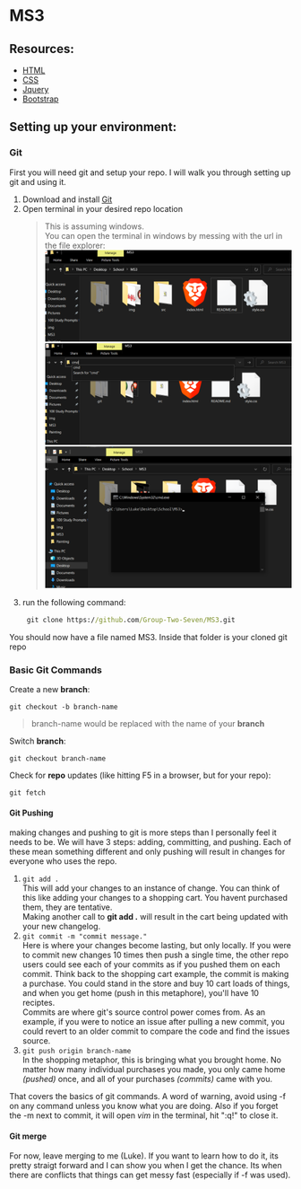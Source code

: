 # MS3

## Resources:
- [HTML](https://www.w3schools.com/html/)
- [CSS](https://www.w3schools.com/Css/)
- [Jquery](https://www.w3schools.com/jquery/)
- [Bootstrap](https://www.w3schools.com/bootstrap4/default.asp)

## Setting up your environment:

### Git

First you will need git and setup your repo. I will walk you through setting up git and using it.

1. Download and install [Git](https://git-scm.com/download/win)
2. Open terminal in your desired repo location
   >    This is assuming windows.   
   You can open the terminal in windows by messing with the url in the file explorer:  
   ![file explorer](img/ReadmeCMD1.png) 
   ![cmd entered](img/ReadmeCMD2.png)  
   ![cmd opened](img/ReadmeCMD3.png) 
3. run the following command:
   ```cmd
    git clone https://github.com/Group-Two-Seven/MS3.git
   ```

You should now have a file named MS3. Inside that folder is your cloned git repo


### Basic Git Commands

Create a new **branch**:
```git
git checkout -b branch-name
```
   >branch-name would be replaced with the name of your **branch**

   
Switch **branch**:
```git
git checkout branch-name
```

Check for **repo** updates (like hitting F5 in a browser, but for your repo):
```git
git fetch
```

#### Git Pushing

making changes and pushing to git is more steps than I personally feel it needs to be. We will have 3 steps: adding, committing, and pushing. Each of these mean something different and only pushing will result in changes for everyone who uses the repo.

1. ``` git add . ```  
   This will add your changes to an instance of change. You can think of this like adding your changes to a shopping cart. You havent purchased them, they are tentative.  
   Making another call to **git add .** will result in the cart being updated with your new changelog.  
2. ``` git commit -m "commit message." ```   
    Here is where your changes become lasting, but only locally. If you were to commit new changes 10 times then push a single time, the other repo users could see each of your commits as if you pushed them on each commit. Think back to the shopping cart example, the commit is making a purchase. You could stand in the store and buy 10 cart loads of things, and when you get home (push in this metaphore), you'll have 10 reciptes.  
    Commits are where git's source control power comes from. As an example, if you were to notice an issue after pulling a new commit, you could revert to an older commit to compare the code and find the issues source.
3. ``` git push origin branch-name ```  
    In the shopping metaphor, this is bringing what you brought home. No matter how many individual purchases you made, you only came home *(pushed)* once, and all of your purchases *(commits)* came with you.

That covers the basics of git commands. A word of warning, avoid using -f on any command unless you know what you are doing. Also if you forget the -m next to commit, it will open *vim* in the terminal, hit ":q!" to close it.
  

#### Git merge

For now, leave merging to me (Luke). If you want to learn how to do it, its pretty straigt forward and I can show you when I get the chance. Its when there are conflicts that things can get messy fast (especially if -f was used).